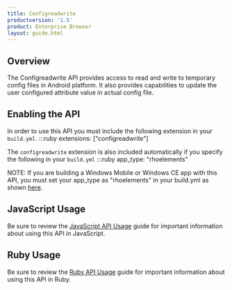 ```yaml
---
title: Configreadwrite
productversion: '1.5'
product: Enterprise Browser
layout: guide.html
---
```



## Overview
The Configreadwrite API provides access to read and write to temporary config files in Android platform. It also provides capabilities to update the user configured attribute value in actual config file.
## Enabling the API
In order to use this API you must include the following extension in your `build.yml`.
    :::ruby
    extensions: ["configreadwrite"]

The `configreadwrite` extension is also included automatically if you specify the following in your `build.yml`
    :::ruby
    app_type: "rhoelements"

NOTE: If you are building a Windows Mobile or Windows CE app with this API, you must set your app_type as "rhoelements" in your build.yml as shown [here](../../guide/build_config#other-build-time-settings).

## JavaScript Usage
Be sure to review the [JavaScript API Usage](/guide/api_js) guide for important information about using this API in JavaScript.

## Ruby Usage
Be sure to review the [Ruby API Usage](/guide/api_ruby) guide for important information about using this API in Ruby.
        


